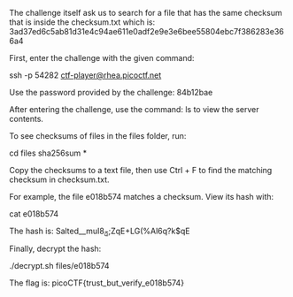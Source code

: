 The challenge itself ask us to search for a file that has the same checksum that is inside the checksum.txt which is: 3ad37ed6c5ab81d31e4c94ae611e0adf2e9e3e6bee55804ebc7f386283e366a4

First, enter the challenge with the given command: 

ssh -p 54282 ctf-player@rhea.picoctf.net

Use the password provided by the challenge: 84b12bae

After entering the challenge, use the command: ls to view the server contents.

To see checksums of files in the files folder, run:

cd files
sha256sum *

Copy the checksums to a text file, then use Ctrl + F to find the matching checksum in checksum.txt.

For example, the file e018b574 matches a checksum. View its hash with:

cat e018b574

The hash is: Salted__muI8ݯ;ZqE+LG(%Al6q?k$qE

Finally, decrypt the hash:

./decrypt.sh files/e018b574

The flag is: picoCTF{trust_but_verify_e018b574}
